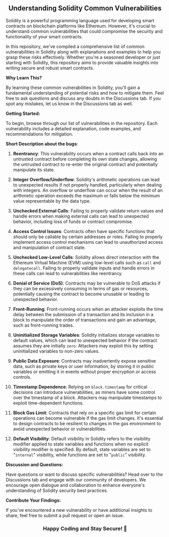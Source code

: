 <h2 align="center"><b>Understanding Solidity Common Vulnerabilities</b></h2>

Solidity is a powerful programming language used for developing smart contracts on blockchain platforms like Ethereum. However, it's crucial to understand common vulnerabilities that could compromise the security and functionality of your smart contracts.

In this repository, we've compiled a comprehensive list of common vulnerabilities in Solidity along with explanations and examples to help you grasp these risks effectively. Whether you're a seasoned developer or just starting with Solidity, this repository aims to provide valuable insights into writing secure and robust smart contracts. 

**Why Learn This?**

By learning these common vulnerabilities in Solidity, you'll gain a fundamental understanding of potential risks and how to mitigate them. Feel free to ask questions and discuss any doubts in the Discussions tab. If you spot any mistakes, let us know in the Discussions tab as well.

**Getting Started:**

To begin, browse through our list of vulnerabilities in the repository. Each vulnerability includes a detailed explanation, code examples, and recommendations for mitigation.

**Short Description about the bugs**:

1. **Reentrancy**: This vulnerability occurs when a contract calls back into an untrusted contract before completing its own state changes, allowing the untrusted contract to re-enter the original contract and potentially manipulate its state.
    
2. **Integer Overflow/Underflow**: Solidity's arithmetic operations can lead to unexpected results if not properly handled, particularly when dealing with integers. An overflow or underflow can occur when the result of an arithmetic operation exceeds the maximum or falls below the minimum value representable by the data type.

3. **Unchecked External Calls**: Failing to properly validate return values and handle errors when making external calls can lead to unexpected behavior, including loss of funds or contract compromise.

4. **Access Control Issues**: Contracts often have specific functions that should only be callable by certain addresses or roles. Failing to properly implement access control mechanisms can lead to unauthorized access and manipulation of contract state.

5. **Unchecked Low-Level Calls**: Solidity allows direct interaction with the Ethereum Virtual Machine (EVM) using low-level calls such as `call` and `delegatecall`. Failing to properly validate inputs and handle errors in these calls can lead to vulnerabilities like reentrancy.

6. **Denial of Service (DoS)**: Contracts may be vulnerable to DoS attacks if they can be excessively consuming in terms of gas or resources, potentially causing the contract to become unusable or leading to unexpected behavior.

7. **Front-Running**: Front-running occurs when an attacker exploits the time delay between the submission of a transaction and its inclusion in a block to manipulate the order of transactions and gain an advantage, such as front-running trades.

8. **Uninitialized Storage Variables**: Solidity initializes storage variables to default values, which can lead to unexpected behavior if the contract assumes they are initially `zero`. Attackers may exploit this by setting uninitialized variables to non-zero values.

9. **Public Data Exposure**: Contracts may inadvertently expose sensitive data, such as private keys or user information, by storing it in public variables or emitting it in events without proper encryption or access controls.

10. **Timestamp Dependence**: Relying on `block.timestamp` for critical decisions can introduce vulnerabilities, as miners have some control over the timestamp of a block. Attackers may manipulate timestamps to exploit time-dependent functions.

11. **Block Gas Limit**: Contracts that rely on a specific gas limit for certain operations can become vulnerable if the gas limit changes. It's essential to design contracts to be resilient to changes in the gas environment to avoid unexpected behavior or vulnerabilities.

12. **Default Visibility**: Default visibility in Solidity refers to the visibility modifier applied to state variables and functions when no explicit visibility modifier is specified. By default, state variables are set to "`internal`" visibility, while functions are set to "`public`" visibility.

**Discussion and Questions:**

Have questions or want to discuss specific vulnerabilities? Head over to the Discussions tab and engage with our community of developers. We encourage open dialogue and collaboration to enhance everyone's understanding of Solidity security best practices.

**Contribute Your Findings:**

If you've encountered a new vulnerability or have additional insights to share, feel free to submit a pull request or open an issue.

<h3 align="center">Happy Coding and Stay Secure! 🚀</h3>
